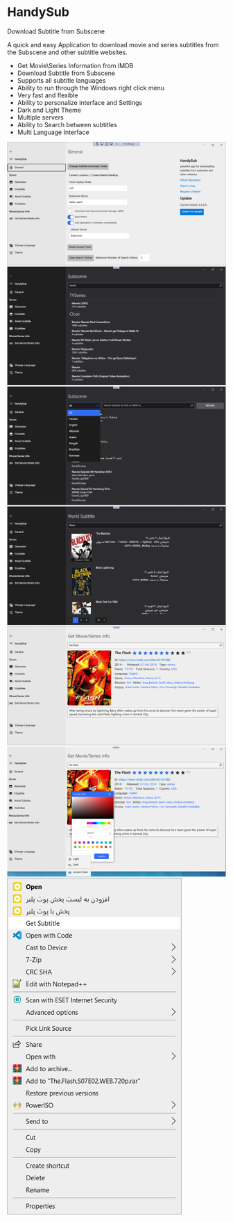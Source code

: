 # HandySub
 Download Subtitle from Subscene

A quick and easy Application to download movie and series subtitles from the Subscene and other subtitle websites.

- Get Movie\Series Information from IMDB
- Download Subtitle from Subscene
- Supports all subtitle languages
- Ability to run through the Windows right click menu
- Very fast and flexible
- Ability to personalize interface and Settings
- Dark and Light Theme
- Multiple servers
- Ability to Search between subtitles
- Multi Language Interface

![HandySub](ScreenShot/1.png)
![HandySub](ScreenShot/2.png)
![HandySub](ScreenShot/3.png)
![HandySub](ScreenShot/4.png)
![HandySub](ScreenShot/5.png)
![HandySub](ScreenShot/6.png)
![HandySub](ScreenShot/7.png)
